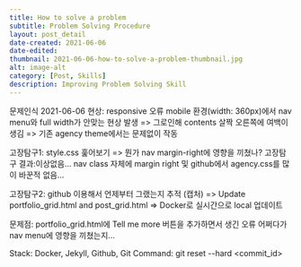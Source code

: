 ```yaml
---
title: How to solve a problem
subtitle: Problem Solving Procedure
layout: post_detail
date-created: 2021-06-06
date-edited: 
thumbnail: 2021-06-06-how-to-solve-a-problem-thumbnail.jpg
alt: image-alt
category: [Post, Skills]
description: Improving Problem Solving Skill
---
```


문제인식 2021-06-06
현상: responsive 오류
mobile 환경(width: 360px)에서 nav menu와 full width가 안맞는 현상 발생 => 그로인해 contents 살짝 오른쪽에 여백이 생김
=> 기존 agency theme에서는 문제없이 작동


고장탐구1: style.css 훑어보기 => 뭔가 nav margin-right에 영향을 끼쳤나?
고장탐구 결과:이상없음... nav class 자체에 margin right 및 github에서 agency.css를 많이 바꾼적 없음...

고장탐구2: github 이용해서 언제부터 그랬는지 추적 (캡처)
=> Update portfolio_grid.html and post_grid.html
=> Docker로 실시간으로 local 업데이트

문제점: portfolio_grid.html에 Tell me more 버튼을 추가하면서 생긴 오류 어쩌다가 nav menu에 영향을 끼쳤는지...


Stack: Docker, Jekyll, Github, Git
Command: git reset --hard <commit_id>